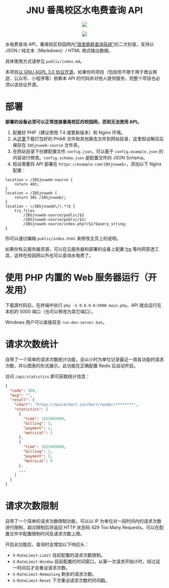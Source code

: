 <div align="center">

# JNU 番禺校区水电费查询 API

![](https://github.com/TransparentLC/IBSjnuweb/workflows/build-phar/badge.svg)

</div>

<div align="center">

![](https://ae01.alicdn.com/kf/H3668b8a13a0a4faf9bf81af63651779bJ.gif)

</div>

水电费查询 API，番禺校区校园网内[“宿舍能耗查询系统”](https://pynhcx.jnu.edu.cn/ibsjnuweb)的二次封装，支持以 JSON / 纯文本（Markdown）/ HTML 格式输出数据。

具体使用方式请参见 `public/index.md`。

本项目[以 GNU AGPL 3.0 协议开源](https://github.com/TransparentLC/IBSjnuweb/blob/master/LICENSE)，如果你的项目（包括但不限于用于商业用途、公众号、小程序等）依赖本 API 的代码并对他人提供服务，则整个项目也必须以该协议开源。

# 部署

**部署的设备必须可以正常连接番禺校区的校园网，否则无法使用 API。**

1. 配置好 PHP（建议使用 7.4 或更新版本）和 Nginx 环境。
2. 从[这里](https://nightly.link/TransparentLC/IBSjnuweb/workflows/build-phar/master/IBSjnuweb)下载打包好的 PHAR 文件和其他静态文件到网站目录，这里假设解压后保存在 `IBSjnuweb-source` 文件夹。
3. 在网站目录下创建配置文件 `config.json`，可以基于 `config.example.json` 的内容进行修改。`config.schema.json` 是配置文件的 JSON Schema。
4. 假设需要将 API 部署在 `https://example.com/IBSjnuweb/`，添加以下 Nginx 配置：

```nginx
location = /IBSjnuweb-source {
    return 403;
}
location = /IBSjnuweb {
    return 301 /IBSjnuweb/;
}
location ~ \/IBSjnuweb\/(.*)$ {
    try_files
        /IBSjnuweb-source/public/$1
        /IBSjnuweb-source/public/$1/
        /IBSjnuweb-source/index.php?/$1?$query_string;
}
```

你可以通过编辑 `public/index.html` 来修改主页上的说明。

如果你有云服务器资源，可以在云服务器和部署的设备上配置 [frp](https://github.com/fatedier/frp) 等内网穿透工具，这样在校园网以外也可以查询水电费了。

# 使用 PHP 内置的 Web 服务器运行（开发用）

下载源代码后，在终端中执行 `php -S 0.0.0.0:5000 main.php`，API 就会运行在本机的 5000 端口（也可以修改为其它端口）。

Windows 用户可以直接双击 `run-dev-server.bat`。

# 请求次数统计

自带了一个简单的请求次数统计功能，会以小时为单位记录最近一周各功能的请求次数，并以图表的形式展示。此功能在正确配置 Redis 后自动开启。

访问 `/api/statistics` 即可获取统计信息：

```json
{
  "code": 200,
  "msg": "",
  "result": {
    "chart": "https://quickchart.io/chart/render/********",
    "statistics": [
      {
        "time": 1623402000,
        "billing": 3,
        "payment": 1,
        "metrical": 2
      },
      {
        "time": 1623405600,
        "billing": 1,
        "payment": 3,
        "metrical": 0
      },
      ...
    ]
  }
}
```

# 请求次数限制

自带了一个简单的请求次数限制功能，可以以 IP 为单位对一段时间内的请求次数进行限制，超过限制后将返回 HTTP 状态码 429 Too Many Requests。可以在配置文件中配置限制时间及请求次数上限。

开启此功能后，查询时会增加以下响应头：

* `X-RateLimit-Limit` 目前配置的请求次数限制。
* `X-RateLimit-Window` 目前配置的时间窗口。从第一次请求开始计时，经过这一时间后才会重设请求次数。
* `X-RateLimit-Remaining` 剩余的请求次数。
* `X-RateLimit-Reset` 下次重设请求次数的时间戳。
